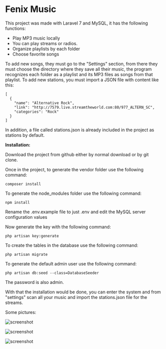 # Fenix Music

This project was made with Laravel 7 and MySQL, it has the following functions:

* Play MP3 music locally
* You can play streams or radios.
* Organize playlists by each folder
* Choose favorite songs

To add new songs, they must go to the "Settings" section, from there they must choose the directory where they save all their music, the program recognizes each folder as a playlist and its MP3 files as songs from that playlist.
To add new stations, you must import a JSON file with content like this:

```
[
  {
    "name": "Alternative Rock",
    "link": "http://7579.live.streamtheworld.com:80/977_ALTERN_SC",
    "categories": "Rock"
  }
]
```

In addition, a file called stations.json is already included in the project as stations by default.

**Installation:**

Download the project from github either by normal download or by git clone.

Once in the project, to generate the vendor folder use the following command:

```
composer install
```

To generate the node_modules folder use the following command:

```
npm install 
```

Rename the .env.example file to just .env and edit the MySQL server configuration values

Now generate the key with the following command:

```
php artisan key:generate
```

To create the tables in the database use the following command:

```
php artisan migrate 
```

To generate the default admin user use the following command:

```
php artisan db:seed --class=DatabaseSeeder 
```

The password is also admin.

With that the installation would be done, you can enter the system and from "settings" scan all your music and import the stations.json file for the streams.

Some pictures:

![screenshot](https://1.bp.blogspot.com/--SMdNRLz3aI/X3eAPFJxGDI/AAAAAAAABr8/9juNdG1ChH8OSoqicrvse2OqVb8AhnGFQCLcBGAsYHQ/s1432/fenixmusic1.jpg)

![screenshot](https://1.bp.blogspot.com/-nmw2ziWHBuk/X3eAPV5_M0I/AAAAAAAABsA/efJH71yOFVIElKVIVfFdo-m_hHjoJK7CwCLcBGAsYHQ/s1432/fenixmusic2.jpg)

![screenshot](https://1.bp.blogspot.com/-lzOX331k5DE/X3eAO-mE2yI/AAAAAAAABr4/-AlI_3PTy-UWdT_XYLlTZEZnnjm5AwJaACLcBGAsYHQ/s1432/fenixmusic3.jpg)
